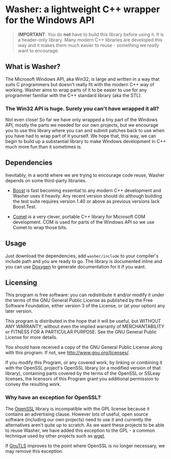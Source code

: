 Washer: a lightweight C++ wrapper for the Windows API
========================================================

> **IMPORTANT**: You do **not** have to build this library before
> using it.  It is a header-only library.  Many modern C++ libraries
> are developed this way and it makes them much easier to reuse -
> something we _really_ want to encourage.

What is Washer?
---------------

The Microsoft Windows API, aka Win32, is large and written in a
way that suits C programmers but doesn't really fit with the modern
C++ way of working.  Washer aims to wrap parts of it to be easier to
use for any programmer familiar with the C++ standard library (aka the
STL).

### The Win32 API is huge.  Surely you can't have wrapped it all?

Not even close!  So far we have only wrapped a tiny part of the
Windows API, mostly the parts we needed for our own projects, but we
encourage you to use this library where you can and submit patches
back to use when you have had to wrap part of it yourself.  We hope
that, this way, we can begin to build up a substantial library to make
Windows development in C++ much more fun than it sometimes is.

Dependencies
------------

Inevitably, in a world where we are trying to encourage code reuse,
Washer depends on some third-party libraries.

  * [Boost] is fast becoming essential to any modern C++ development
    and Washer uses it heavily.  Any recent version should do although
    building the test suite requires version 1.40 or above as previous
    versions lack Boost.Test.

  * [Comet] is a very clever, portable C++ library for Microsoft COM
    development.  COM is used for parts of the Windows API so we use
    Comet to wrap those bits.

[Boost]:        http://www.boost.org
[Comet]:        http://github.com/alamaison/comet

Usage
-----

Just download the dependencies, add `washer/include` to your
compiler's include path and you are ready to go.  The library is
documented inline and you can use [Doxygen] to generate documentation
for it if you want.

[Doxygen]: http://www.doxygen.org/

Licensing
---------

This program is free software: you can redistribute it and/or modify
it under the terms of the GNU General Public License as published by
the Free Software Foundation, either version 3 of the License, or (at
your option) any later version.

This program is distributed in the hope that it will be useful, but
WITHOUT ANY WARRANTY; without even the implied warranty of
MERCHANTABILITY or FITNESS FOR A PARTICULAR PURPOSE.  See the GNU
General Public License for more details.

You should have received a copy of the GNU General Public License
along with this program.  If not, see <http://www.gnu.org/licenses/>.

If you modify this Program, or any covered work, by linking or
combining it with the OpenSSL project's OpenSSL library (or a modified
version of that library), containing parts covered by the terms of the
OpenSSL or SSLeay licenses, the licensors of this Program grant you
additional permission to convey the resulting work.

### Why have an exception for OpenSSL?

The [OpenSSL] library is incompatible with the GPL license because it
contains an advertising clause.  However lots of useful, open source
software (including our own projects) need to use it and currently the
alternatives aren't quite up to scratch.  As we want these projects to
be able to reuse Washer, we have added this exception to the GPL - a
common technique used by other projects such as [wget].

If [GnuTLS] improves to the point where OpenSSL is no longer
necessary, we may remove this exception.

[OpenSSL]: http://www.openssl.org/
[wget]:    http://www.gnu.org/software/wget/
[GnuTLS]:  http://www.gnu.org/software/gnutls/
